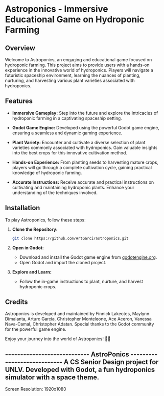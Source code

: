 # Astroponics - Immersive Educational Game on Hydroponic Farming

## Overview
Welcome to Astroponics, an engaging and educational game focused on hydroponic farming. This project aims to provide users with a hands-on experience in the innovative world of hydroponics. Players will navigate a futuristic spaceship environment, learning the nuances of planting, nurturing, and harvesting various plant varieties associated with hydroponics.

## Features
- **Immersive Gameplay:** Step into the future and explore the intricacies of hydroponic farming in a captivating spaceship setting.
  
- **Godot Game Engine:** Developed using the powerful Godot game engine, ensuring a seamless and dynamic gaming experience.

- **Plant Variety:** Encounter and cultivate a diverse selection of plant varieties commonly associated with hydroponics. Gain valuable insights into the best crops for this innovative cultivation method.

- **Hands-on Experience:** From planting seeds to harvesting mature crops, players will go through a complete cultivation cycle, gaining practical knowledge of hydroponic farming.

- **Accurate Instructions:** Receive accurate and practical instructions on cultivating and maintaining hydroponic plants. Enhance your understanding of the techniques involved.

## Installation
To play Astroponics, follow these steps:

1. **Clone the Repository:**
   ```bash
   git clone https://github.com/ArtGarci/astroponics.git
   ```

2. **Open in Godot:**
   - Download and install the Godot game engine from [godotengine.org](https://godotengine.org/).
   - Open Godot and import the cloned project.

3. **Explore and Learn:**
   - Follow the in-game instructions to plant, nurture, and harvest hydroponic crops.

## Credits
Astroponics is developed and maintained by Finnick Lakeotes, Maylynn Dimalanta, Arturo Garcia, Christopher Monteleone, Ace Aceron, Vanessa Nava-Camal, Christopher Adatan. Special thanks to the Godot community for the powerful game engine.

Enjoy your journey into the world of Astroponics! 🌱🚀

---------------------------- AstroPonics ----------------------------
A CS Senior Design project for UNLV.
Developed with Godot, a fun hydroponics simulator with a space theme.
---------------------------------------------------------------------



Screen Resolution:
1920x1080
